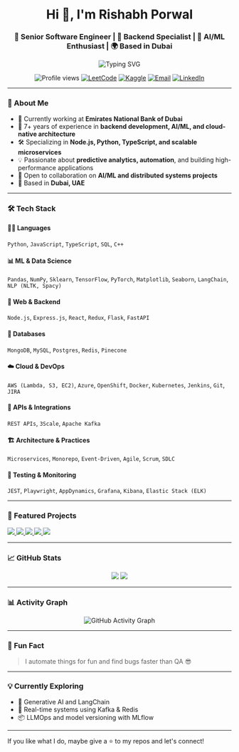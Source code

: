 <h1 align="center">Hi 👋, I'm Rishabh Porwal</h1>
<h3 align="center">🚀 Senior Software Engineer | 🔧 Backend Specialist | 🧠 AI/ML Enthusiast | 🌍 Based in Dubai</h3>

<p align="center">
  <img src="https://readme-typing-svg.demolab.com?font=Fira+Code&size=22&pause=1000&color=58A6FF&center=true&vCenter=true&width=500&lines=Senior+Software+Engineer;Backend+%7C+AI+%7C+Cloud+Developer;Open+Source+Contributor+%7C+Dubai+UAE;Distributed+Systems+%7C+Node.js;ML+%7C+Python" alt="Typing SVG" />
</p>

<p align="center">
  <img src="https://komarev.com/ghpvc/?username=Rishabhporwal&label=Profile%20views&color=0e75b6&style=flat" alt="Profile views" />
  <a href="https://leetcode.com/rrishabhporwal/" target="_blank"><img src="https://img.shields.io/badge/LeetCode-rrishabhporwal-orange?logo=leetcode" alt="LeetCode"></a>
  <a href="https://www.kaggle.com/rrishabhporwal" target="_blank"><img src="https://img.shields.io/badge/Kaggle-rrishabhporwal-blue?logo=kaggle" alt="Kaggle"></a>
  <a href="mailto:rishabhporwal95@gmail.com"><img src="https://img.shields.io/badge/Email-rishabhporwal95@gmail.com-red" alt="Email"></a>
  <a href="https://www.linkedin.com/in/rishabhporwal" target="_blank"><img src="https://img.shields.io/badge/LinkedIn-RishabhPorwal-blue?logo=linkedin" alt="LinkedIn"></a>
</p>

---

### 💫 About Me

- 💼 Currently working at **Emirates National Bank of Dubai**
- 🧠 7+ years of experience in **backend development, AI/ML, and cloud-native architecture**
- 🛠️ Specializing in **Node.js, Python, TypeScript, and scalable microservices**
- 💡 Passionate about **predictive analytics, automation**, and building high-performance applications
- 🤝 Open to collaboration on **AI/ML and distributed systems projects**
- 📍 Based in **Dubai, UAE**

---

### 🛠️ Tech Stack

#### 🧑‍💻 Languages
`Python`, `JavaScript`, `TypeScript`, `SQL`, `C++`

#### 📊 ML & Data Science
`Pandas`, `NumPy`, `Sklearn`, `TensorFlow`, `PyTorch`, `Matplotlib`, `Seaborn`, `LangChain`, `NLP (NLTK, Spacy)`

#### 🧱 Web & Backend
`Node.js`, `Express.js`, `React`, `Redux`, `Flask`, `FastAPI`

#### 💾 Databases
`MongoDB`, `MySQL`, `Postgres`, `Redis`, `Pinecone`

#### ☁️ Cloud & DevOps
`AWS (Lambda, S3, EC2)`, `Azure`, `OpenShift`, `Docker`, `Kubernetes`, `Jenkins`, `Git`, `JIRA`

#### 🔗 APIs & Integrations
`REST APIs`, `3Scale`, `Apache Kafka`

#### 🏗️ Architecture & Practices
`Microservices`, `Monorepo`, `Event-Driven`, `Agile`, `Scrum`, `SDLC`

#### 🧪 Testing & Monitoring
`JEST`, `Playwright`, `AppDynamics`, `Grafana`, `Kibana`, `Elastic Stack (ELK)`

---


### 📂 Featured Projects

<p align="left">
  <a href="https://github.com/Rishabhporwal/Sensor-Fault-Detection">
    <img src="https://github-readme-stats.vercel.app/api/pin/?username=Rishabhporwal&repo=Sensor-Fault-Detection&theme=radical" />
  </a>
  <a href="https://github.com/Rishabhporwal/P2P-Auction-System">
    <img src="https://github-readme-stats.vercel.app/api/pin/?username=Rishabhporwal&repo=P2P-Auction-System&theme=radical" />
  </a>
  <a href="https://github.com/Rishabhporwal/Weather-API-Wrapper">
    <img src="https://github-readme-stats.vercel.app/api/pin/?username=Rishabhporwal&repo=Weather-API-Wrapper&theme=radical" />
  </a>
  <a href="https://github.com/Rishabhporwal/image-processing">
    <img src="https://github-readme-stats.vercel.app/api/pin/?username=Rishabhporwal&repo=image-processing&theme=radical" />
  </a>
  <a href="https://github.com/Rishabhporwal/category-management-system">
    <img src="https://github-readme-stats.vercel.app/api/pin/?username=Rishabhporwal&repo=category-management-system&theme=radical" />
  </a>
</p>

---

### 📈 GitHub Stats

<p align="center">
  <img src="https://github-readme-stats.vercel.app/api?username=Rishabhporwal&show_icons=true&theme=tokyonight" />
  <img src="https://github-readme-streak-stats.herokuapp.com/?user=Rishabhporwal&theme=tokyonight" />
</p>

---

### 📊 Activity Graph

<p align="center">
  <img src="https://github-readme-activity-graph.vercel.app/graph?username=Rishabhporwal&theme=tokyo-night&area=true&hide_border=true" alt="GitHub Activity Graph" />
</p>

---

### 💬 Fun Fact

> I automate things for fun and find bugs faster than QA 😎

---

### 💡 Currently Exploring

- 🧠 Generative AI and LangChain
- 🧩 Real-time systems using Kafka & Redis
- 📦 LLMOps and model versioning with MLflow

---

If you like what I do, maybe give a ⭐ to my repos and let's connect!

